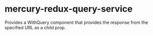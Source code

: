 # mercury-redux-query-service
Provides a WithQuery component that provides the response from the specified URL as a child prop.
